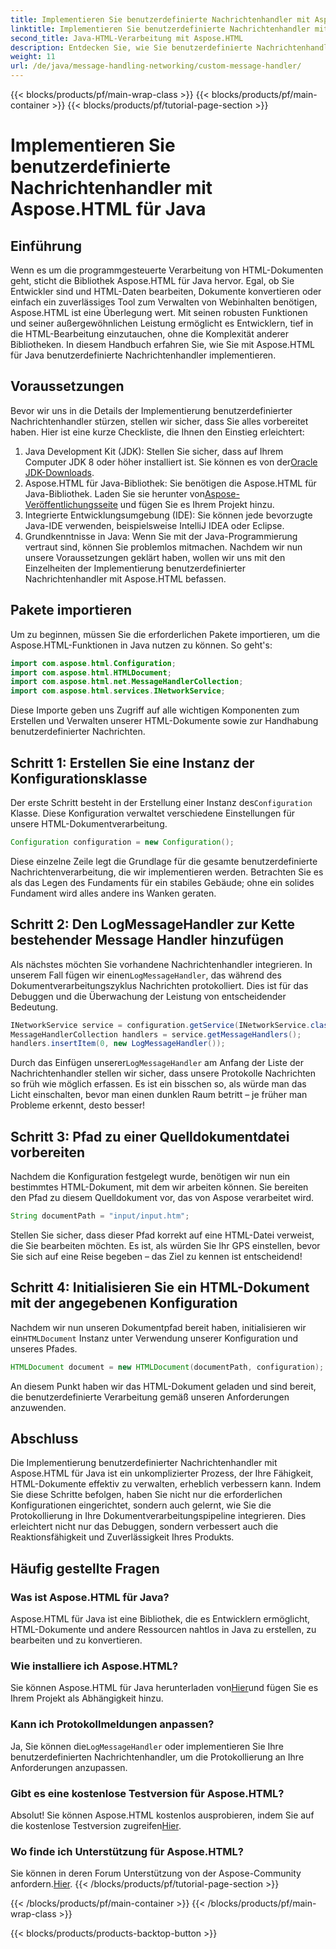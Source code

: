 ```yaml
---
title: Implementieren Sie benutzerdefinierte Nachrichtenhandler mit Aspose.HTML für Java
linktitle: Implementieren Sie benutzerdefinierte Nachrichtenhandler mit Aspose.HTML für Java
second_title: Java-HTML-Verarbeitung mit Aspose.HTML
description: Entdecken Sie, wie Sie benutzerdefinierte Nachrichtenhandler in Aspose.HTML für Java implementieren, um die Dokumentverarbeitung zu verbessern und Protokolle effizient zu handhaben.
weight: 11
url: /de/java/message-handling-networking/custom-message-handler/
---
```


{{< blocks/products/pf/main-wrap-class >}}
{{< blocks/products/pf/main-container >}}
{{< blocks/products/pf/tutorial-page-section >}}

# Implementieren Sie benutzerdefinierte Nachrichtenhandler mit Aspose.HTML für Java

## Einführung
Wenn es um die programmgesteuerte Verarbeitung von HTML-Dokumenten geht, sticht die Bibliothek Aspose.HTML für Java hervor. Egal, ob Sie Entwickler sind und HTML-Daten bearbeiten, Dokumente konvertieren oder einfach ein zuverlässiges Tool zum Verwalten von Webinhalten benötigen, Aspose.HTML ist eine Überlegung wert. Mit seinen robusten Funktionen und seiner außergewöhnlichen Leistung ermöglicht es Entwicklern, tief in die HTML-Bearbeitung einzutauchen, ohne die Komplexität anderer Bibliotheken. In diesem Handbuch erfahren Sie, wie Sie mit Aspose.HTML für Java benutzerdefinierte Nachrichtenhandler implementieren.
## Voraussetzungen
Bevor wir uns in die Details der Implementierung benutzerdefinierter Nachrichtenhandler stürzen, stellen wir sicher, dass Sie alles vorbereitet haben. Hier ist eine kurze Checkliste, die Ihnen den Einstieg erleichtert:
1.  Java Development Kit (JDK): Stellen Sie sicher, dass auf Ihrem Computer JDK 8 oder höher installiert ist. Sie können es von der[Oracle JDK-Downloads](https://www.oracle.com/java/technologies/javase-jdk11-downloads.html).
2.  Aspose.HTML für Java-Bibliothek: Sie benötigen die Aspose.HTML für Java-Bibliothek. Laden Sie sie herunter von[Aspose-Veröffentlichungsseite](https://releases.aspose.com/html/java/) und fügen Sie es Ihrem Projekt hinzu.
3. Integrierte Entwicklungsumgebung (IDE): Sie können jede bevorzugte Java-IDE verwenden, beispielsweise IntelliJ IDEA oder Eclipse. 
4. Grundkenntnisse in Java: Wenn Sie mit der Java-Programmierung vertraut sind, können Sie problemlos mitmachen.
Nachdem wir nun unsere Voraussetzungen geklärt haben, wollen wir uns mit den Einzelheiten der Implementierung benutzerdefinierter Nachrichtenhandler mit Aspose.HTML befassen.
## Pakete importieren
Um zu beginnen, müssen Sie die erforderlichen Pakete importieren, um die Aspose.HTML-Funktionen in Java nutzen zu können. So geht's:
```java
import com.aspose.html.Configuration;
import com.aspose.html.HTMLDocument;
import com.aspose.html.net.MessageHandlerCollection;
import com.aspose.html.services.INetworkService;
```
Diese Importe geben uns Zugriff auf alle wichtigen Komponenten zum Erstellen und Verwalten unserer HTML-Dokumente sowie zur Handhabung benutzerdefinierter Nachrichten.
## Schritt 1: Erstellen Sie eine Instanz der Konfigurationsklasse
 Der erste Schritt besteht in der Erstellung einer Instanz des`Configuration` Klasse. Diese Konfiguration verwaltet verschiedene Einstellungen für unsere HTML-Dokumentverarbeitung. 
```java
Configuration configuration = new Configuration();
```
Diese einzelne Zeile legt die Grundlage für die gesamte benutzerdefinierte Nachrichtenverarbeitung, die wir implementieren werden. Betrachten Sie es als das Legen des Fundaments für ein stabiles Gebäude; ohne ein solides Fundament wird alles andere ins Wanken geraten.
## Schritt 2: Den LogMessageHandler zur Kette bestehender Message Handler hinzufügen
 Als nächstes möchten Sie vorhandene Nachrichtenhandler integrieren. In unserem Fall fügen wir einen`LogMessageHandler`, das während des Dokumentverarbeitungszyklus Nachrichten protokolliert. Dies ist für das Debuggen und die Überwachung der Leistung von entscheidender Bedeutung.
```java
INetworkService service = configuration.getService(INetworkService.class);
MessageHandlerCollection handlers = service.getMessageHandlers();
handlers.insertItem(0, new LogMessageHandler());
```
 Durch das Einfügen unserer`LogMessageHandler` am Anfang der Liste der Nachrichtenhandler stellen wir sicher, dass unsere Protokolle Nachrichten so früh wie möglich erfassen. Es ist ein bisschen so, als würde man das Licht einschalten, bevor man einen dunklen Raum betritt – je früher man Probleme erkennt, desto besser!
## Schritt 3: Pfad zu einer Quelldokumentdatei vorbereiten
Nachdem die Konfiguration festgelegt wurde, benötigen wir nun ein bestimmtes HTML-Dokument, mit dem wir arbeiten können. Sie bereiten den Pfad zu diesem Quelldokument vor, das von Aspose verarbeitet wird.
```java
String documentPath = "input/input.htm";
```
Stellen Sie sicher, dass dieser Pfad korrekt auf eine HTML-Datei verweist, die Sie bearbeiten möchten. Es ist, als würden Sie Ihr GPS einstellen, bevor Sie sich auf eine Reise begeben – das Ziel zu kennen ist entscheidend!
## Schritt 4: Initialisieren Sie ein HTML-Dokument mit der angegebenen Konfiguration
 Nachdem wir nun unseren Dokumentpfad bereit haben, initialisieren wir ein`HTMLDocument` Instanz unter Verwendung unserer Konfiguration und unseres Pfades. 
```java
HTMLDocument document = new HTMLDocument(documentPath, configuration);
```
An diesem Punkt haben wir das HTML-Dokument geladen und sind bereit, die benutzerdefinierte Verarbeitung gemäß unseren Anforderungen anzuwenden.

## Abschluss
Die Implementierung benutzerdefinierter Nachrichtenhandler mit Aspose.HTML für Java ist ein unkomplizierter Prozess, der Ihre Fähigkeit, HTML-Dokumente effektiv zu verwalten, erheblich verbessern kann. Indem Sie diese Schritte befolgen, haben Sie nicht nur die erforderlichen Konfigurationen eingerichtet, sondern auch gelernt, wie Sie die Protokollierung in Ihre Dokumentverarbeitungspipeline integrieren. Dies erleichtert nicht nur das Debuggen, sondern verbessert auch die Reaktionsfähigkeit und Zuverlässigkeit Ihres Produkts.
## Häufig gestellte Fragen
### Was ist Aspose.HTML für Java?
Aspose.HTML für Java ist eine Bibliothek, die es Entwicklern ermöglicht, HTML-Dokumente und andere Ressourcen nahtlos in Java zu erstellen, zu bearbeiten und zu konvertieren.
### Wie installiere ich Aspose.HTML?
 Sie können Aspose.HTML für Java herunterladen von[Hier](https://releases.aspose.com/html/java/)und fügen Sie es Ihrem Projekt als Abhängigkeit hinzu.
### Kann ich Protokollmeldungen anpassen?
 Ja, Sie können die`LogMessageHandler` oder implementieren Sie Ihre benutzerdefinierten Nachrichtenhandler, um die Protokollierung an Ihre Anforderungen anzupassen.
### Gibt es eine kostenlose Testversion für Aspose.HTML?
 Absolut! Sie können Aspose.HTML kostenlos ausprobieren, indem Sie auf die kostenlose Testversion zugreifen[Hier](https://releases.aspose.com/).
### Wo finde ich Unterstützung für Aspose.HTML?
 Sie können in deren Forum Unterstützung von der Aspose-Community anfordern.[Hier](https://forum.aspose.com/c/html/29).
{{< /blocks/products/pf/tutorial-page-section >}}

{{< /blocks/products/pf/main-container >}}
{{< /blocks/products/pf/main-wrap-class >}}

{{< blocks/products/products-backtop-button >}}
